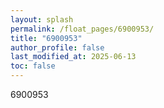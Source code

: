 ```yaml
---
layout: splash
permalink: /float_pages/6900953/
title: "6900953"
author_profile: false
last_modified_at: 2025-06-13
toc: false
---
```

 
6900953
